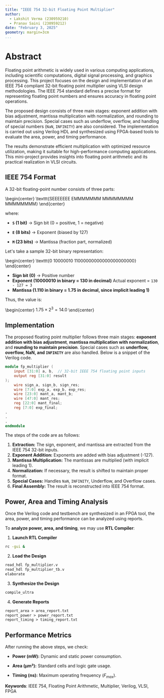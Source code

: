 ```yaml
---
title: "IEEE 754 32-bit Floating Point Multiplier"
author:
  - Lakshit Verma (230959210)
  - Pranav Saini (230959212)
date: "February 3, 2025"
geometry: margin=3cm
...
```


# Abstract

Floating point arithmetic is widely used in various computing applications, including scientific computations, digital signal processing, and graphics processing. This project focuses on the design and implementation of an IEEE 754 compliant 32-bit floating point multiplier using VLSI design methodologies. The IEEE 754 standard defines a precise format for representing floating point numbers and ensures accuracy in floating point operations.

The proposed design consists of three main stages: exponent addition with bias adjustment, mantissa multiplication with normalization, and rounding to maintain precision. Special cases such as underflow, overflow, and handling of special numbers (`NaN`, `INFINITY`) are also considered. The implementation is carried out using Verilog HDL and synthesized using FPGA-based tools to evaluate the area, power, and timing performance.

The results demonstrate efficient multiplication with optimized resource utilization, making it suitable for high-performance computing applications. This mini-project provides insights into floating point arithmetic and its practical realization in VLSI circuits.

## IEEE 754 Format
A 32-bit floating-point number consists of three parts:

\begin{center}
\texttt{SEEEEEEE EMMMMMMM MMMMMMMM MMMMMMMM}
\end{center}

where:

- **`S` (1 bit)** → Sign bit (0 = positive, 1 = negative)

- **`E` (8 bits)** → Exponent (biased by 127)

- **`M` (23 bits)** → Mantissa (fraction part, normalized)

Let's take a sample 32-bit binary representation:

\begin{center}
\texttt{0 10000010 11000000000000000000000}
\end{center}

- **Sign bit (0)** → Positive number
- **Exponent (10000010 in binary = 130 in decimal)**
  Actual exponent = `130 - 127 = 3`
- **Mantissa (1.110 in binary = 1.75 in decimal, since implicit leading 1)**

Thus, the value is:

\begin{center}
$1.75 \times 2^3 = 14.0$
\end{center}

## Implementation

The proposed floating point multiplier follows three main stages: **exponent addition with bias adjustment**, **mantissa multiplication with normalization**, and **rounding to maintain precision**. Special cases such as **underflow, overflow, NaN, and `INFINITY`** are also handled. Below is a snippet of the Verilog code.

```verilog
module fp_multiplier (
    input [31:0] a, b,  // 32-bit IEEE 754 floating point inputs
    output reg [31:0] result
);
    wire sign_a, sign_b, sign_res;
    wire [7:0] exp_a, exp_b, exp_res;
    wire [23:0] mant_a, mant_b;
    wire [47:0] mant_res;
    reg [22:0] mant_final;
    reg [7:0] exp_final;
.
.
.
endmodule
```

The steps of the code are as follows:

1. **Extraction:** The sign, exponent, and mantissa are extracted from the IEEE 754 32-bit inputs.
2. **Exponent Addition:** Exponents are added with bias adjustment (-127).
3. **Mantissa Multiplication:** The mantissas are multiplied (with implicit leading 1).
4. **Normalization:** If necessary, the result is shifted to maintain proper format.
5. **Special Cases:** Handles `NaN`, `INFINITY`, Underflow, and Overflow cases.
6. **Final Assembly:** The result is reconstructed into IEEE 754 format.

## Power, Area and Timing Analysis

Once the Verilog code and testbench are synthesized in an FPGA tool, the area, power, and timing performance can be analyzed using reports.

To **analyze power, area, and timing**, we may use **RTL Compiler**:

1. **Launch RTL Compiler**
```bash
rc -gui &
```
2. **Load the Design**
```tcl
read_hdl fp_multiplier.v
read_hdl fp_multiplier_tb.v
elaborate
```
3. **Synthesize the Design**
```tcl
compile_ultra
```
4. **Generate Reports**
```tcl
report_area > area_report.txt
report_power > power_report.txt
report_timing > timing_report.txt
```

## Performance Metrics

After running the above steps, we check:

- **Power (mW):** Dynamic and static power consumption.

- **Area (µm²):** Standard cells and logic gate usage.

- **Timing (ns):** Maximum operating frequency ($F_{max}$).

**Keywords**: IEEE 754, Floating Point Arithmetic, Multiplier, Verilog, VLSI, FPGA

